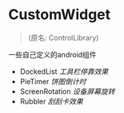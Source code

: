 CustomWidget 
==============
> (原名: ControlLibrary)

一些自己定义的android组件

- DockedList *工具栏停靠效果*
- PieTimer *饼图倒计时*
- ScreenRotation *设备屏幕旋转*
- Rubbler *刮刮卡效果*
